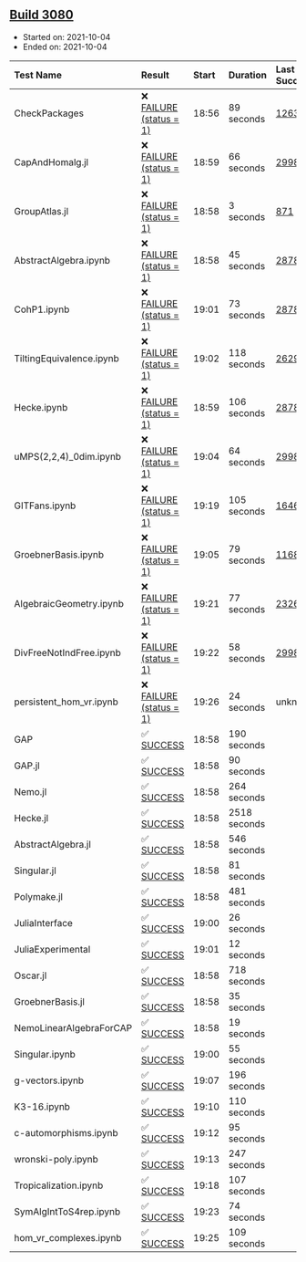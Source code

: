 ## [Build 3080](https://oscarci.mathematik.uni-kl.de/job/oscar-stable/3080/)

* Started on: 2021-10-04
* Ended on: 2021-10-04

| Test Name    | Result | Start | Duration | Last Success | First Failure |
|:-------------|:-------|:------|:---------|:-------------|:--------------|
| CheckPackages | ❌ [FAILURE (status = 1)](https://oscarci.mathematik.uni-kl.de/job/oscar-stable/3080/artifact/logs/build-3080/CheckPackages.log) | 18:56 | 89 seconds | [1263](https://oscarci.mathematik.uni-kl.de/job/oscar-stable/1263/) | [1264](https://oscarci.mathematik.uni-kl.de/job/oscar-stable/1264/) |
| CapAndHomalg.jl | ❌ [FAILURE (status = 1)](https://oscarci.mathematik.uni-kl.de/job/oscar-stable/3080/artifact/logs/build-3080/CapAndHomalg.jl.log) | 18:59 | 66 seconds | [2998](https://oscarci.mathematik.uni-kl.de/job/oscar-stable/2998/) | [2999](https://oscarci.mathematik.uni-kl.de/job/oscar-stable/2999/) |
| GroupAtlas.jl | ❌ [FAILURE (status = 1)](https://oscarci.mathematik.uni-kl.de/job/oscar-stable/3080/artifact/logs/build-3080/GroupAtlas.jl.log) | 18:58 | 3 seconds | [871](https://oscarci.mathematik.uni-kl.de/job/oscar-stable/871/) | [872](https://oscarci.mathematik.uni-kl.de/job/oscar-stable/872/) |
| AbstractAlgebra.ipynb | ❌ [FAILURE (status = 1)](https://oscarci.mathematik.uni-kl.de/job/oscar-stable/3080/artifact/logs/build-3080/AbstractAlgebra.ipynb.log) | 18:58 | 45 seconds | [2878](https://oscarci.mathematik.uni-kl.de/job/oscar-stable/2878/) | [2879](https://oscarci.mathematik.uni-kl.de/job/oscar-stable/2879/) |
| CohP1.ipynb | ❌ [FAILURE (status = 1)](https://oscarci.mathematik.uni-kl.de/job/oscar-stable/3080/artifact/logs/build-3080/CohP1.ipynb.log) | 19:01 | 73 seconds | [2878](https://oscarci.mathematik.uni-kl.de/job/oscar-stable/2878/) | [2879](https://oscarci.mathematik.uni-kl.de/job/oscar-stable/2879/) |
| TiltingEquivalence.ipynb | ❌ [FAILURE (status = 1)](https://oscarci.mathematik.uni-kl.de/job/oscar-stable/3080/artifact/logs/build-3080/TiltingEquivalence.ipynb.log) | 19:02 | 118 seconds | [2629](https://oscarci.mathematik.uni-kl.de/job/oscar-stable/2629/) | [2630](https://oscarci.mathematik.uni-kl.de/job/oscar-stable/2630/) |
| Hecke.ipynb | ❌ [FAILURE (status = 1)](https://oscarci.mathematik.uni-kl.de/job/oscar-stable/3080/artifact/logs/build-3080/Hecke.ipynb.log) | 18:59 | 106 seconds | [2878](https://oscarci.mathematik.uni-kl.de/job/oscar-stable/2878/) | [2879](https://oscarci.mathematik.uni-kl.de/job/oscar-stable/2879/) |
| uMPS(2,2,4)_0dim.ipynb | ❌ [FAILURE (status = 1)](https://oscarci.mathematik.uni-kl.de/job/oscar-stable/3080/artifact/logs/build-3080/uMPS-2-2-4-_0dim.ipynb.log) | 19:04 | 64 seconds | [2998](https://oscarci.mathematik.uni-kl.de/job/oscar-stable/2998/) | [2999](https://oscarci.mathematik.uni-kl.de/job/oscar-stable/2999/) |
| GITFans.ipynb | ❌ [FAILURE (status = 1)](https://oscarci.mathematik.uni-kl.de/job/oscar-stable/3080/artifact/logs/build-3080/GITFans.ipynb.log) | 19:19 | 105 seconds | [1646](https://oscarci.mathematik.uni-kl.de/job/oscar-stable/1646/) | [1647](https://oscarci.mathematik.uni-kl.de/job/oscar-stable/1647/) |
| GroebnerBasis.ipynb | ❌ [FAILURE (status = 1)](https://oscarci.mathematik.uni-kl.de/job/oscar-stable/3080/artifact/logs/build-3080/GroebnerBasis.ipynb.log) | 19:05 | 79 seconds | [1168](https://oscarci.mathematik.uni-kl.de/job/oscar-stable/1168/) | [1169](https://oscarci.mathematik.uni-kl.de/job/oscar-stable/1169/) |
| AlgebraicGeometry.ipynb | ❌ [FAILURE (status = 1)](https://oscarci.mathematik.uni-kl.de/job/oscar-stable/3080/artifact/logs/build-3080/AlgebraicGeometry.ipynb.log) | 19:21 | 77 seconds | [2326](https://oscarci.mathematik.uni-kl.de/job/oscar-stable/2326/) | [2327](https://oscarci.mathematik.uni-kl.de/job/oscar-stable/2327/) |
| DivFreeNotIndFree.ipynb | ❌ [FAILURE (status = 1)](https://oscarci.mathematik.uni-kl.de/job/oscar-stable/3080/artifact/logs/build-3080/DivFreeNotIndFree.ipynb.log) | 19:22 | 58 seconds | [2998](https://oscarci.mathematik.uni-kl.de/job/oscar-stable/2998/) | [2999](https://oscarci.mathematik.uni-kl.de/job/oscar-stable/2999/) |
| persistent_hom_vr.ipynb | ❌ [FAILURE (status = 1)](https://oscarci.mathematik.uni-kl.de/job/oscar-stable/3080/artifact/logs/build-3080/persistent_hom_vr.ipynb.log) | 19:26 | 24 seconds | unknown | unknown |
| GAP | ✅ [SUCCESS](https://oscarci.mathematik.uni-kl.de/job/oscar-stable/3080/artifact/logs/build-3080/GAP.log) | 18:58 | 190 seconds |  |  |
| GAP.jl | ✅ [SUCCESS](https://oscarci.mathematik.uni-kl.de/job/oscar-stable/3080/artifact/logs/build-3080/GAP.jl.log) | 18:58 | 90 seconds |  |  |
| Nemo.jl | ✅ [SUCCESS](https://oscarci.mathematik.uni-kl.de/job/oscar-stable/3080/artifact/logs/build-3080/Nemo.jl.log) | 18:58 | 264 seconds |  |  |
| Hecke.jl | ✅ [SUCCESS](https://oscarci.mathematik.uni-kl.de/job/oscar-stable/3080/artifact/logs/build-3080/Hecke.jl.log) | 18:58 | 2518 seconds |  |  |
| AbstractAlgebra.jl | ✅ [SUCCESS](https://oscarci.mathematik.uni-kl.de/job/oscar-stable/3080/artifact/logs/build-3080/AbstractAlgebra.jl.log) | 18:58 | 546 seconds |  |  |
| Singular.jl | ✅ [SUCCESS](https://oscarci.mathematik.uni-kl.de/job/oscar-stable/3080/artifact/logs/build-3080/Singular.jl.log) | 18:58 | 81 seconds |  |  |
| Polymake.jl | ✅ [SUCCESS](https://oscarci.mathematik.uni-kl.de/job/oscar-stable/3080/artifact/logs/build-3080/Polymake.jl.log) | 18:58 | 481 seconds |  |  |
| JuliaInterface | ✅ [SUCCESS](https://oscarci.mathematik.uni-kl.de/job/oscar-stable/3080/artifact/logs/build-3080/JuliaInterface.log) | 19:00 | 26 seconds |  |  |
| JuliaExperimental | ✅ [SUCCESS](https://oscarci.mathematik.uni-kl.de/job/oscar-stable/3080/artifact/logs/build-3080/JuliaExperimental.log) | 19:01 | 12 seconds |  |  |
| Oscar.jl | ✅ [SUCCESS](https://oscarci.mathematik.uni-kl.de/job/oscar-stable/3080/artifact/logs/build-3080/Oscar.jl.log) | 18:58 | 718 seconds |  |  |
| GroebnerBasis.jl | ✅ [SUCCESS](https://oscarci.mathematik.uni-kl.de/job/oscar-stable/3080/artifact/logs/build-3080/GroebnerBasis.jl.log) | 18:58 | 35 seconds |  |  |
| NemoLinearAlgebraForCAP | ✅ [SUCCESS](https://oscarci.mathematik.uni-kl.de/job/oscar-stable/3080/artifact/logs/build-3080/NemoLinearAlgebraForCAP.log) | 18:58 | 19 seconds |  |  |
| Singular.ipynb | ✅ [SUCCESS](https://oscarci.mathematik.uni-kl.de/job/oscar-stable/3080/artifact/logs/build-3080/Singular.ipynb.log) | 19:00 | 55 seconds |  |  |
| g-vectors.ipynb | ✅ [SUCCESS](https://oscarci.mathematik.uni-kl.de/job/oscar-stable/3080/artifact/logs/build-3080/g-vectors.ipynb.log) | 19:07 | 196 seconds |  |  |
| K3-16.ipynb | ✅ [SUCCESS](https://oscarci.mathematik.uni-kl.de/job/oscar-stable/3080/artifact/logs/build-3080/K3-16.ipynb.log) | 19:10 | 110 seconds |  |  |
| c-automorphisms.ipynb | ✅ [SUCCESS](https://oscarci.mathematik.uni-kl.de/job/oscar-stable/3080/artifact/logs/build-3080/c-automorphisms.ipynb.log) | 19:12 | 95 seconds |  |  |
| wronski-poly.ipynb | ✅ [SUCCESS](https://oscarci.mathematik.uni-kl.de/job/oscar-stable/3080/artifact/logs/build-3080/wronski-poly.ipynb.log) | 19:13 | 247 seconds |  |  |
| Tropicalization.ipynb | ✅ [SUCCESS](https://oscarci.mathematik.uni-kl.de/job/oscar-stable/3080/artifact/logs/build-3080/Tropicalization.ipynb.log) | 19:18 | 107 seconds |  |  |
| SymAlgIntToS4rep.ipynb | ✅ [SUCCESS](https://oscarci.mathematik.uni-kl.de/job/oscar-stable/3080/artifact/logs/build-3080/SymAlgIntToS4rep.ipynb.log) | 19:23 | 74 seconds |  |  |
| hom_vr_complexes.ipynb | ✅ [SUCCESS](https://oscarci.mathematik.uni-kl.de/job/oscar-stable/3080/artifact/logs/build-3080/hom_vr_complexes.ipynb.log) | 19:25 | 109 seconds |  |  |
